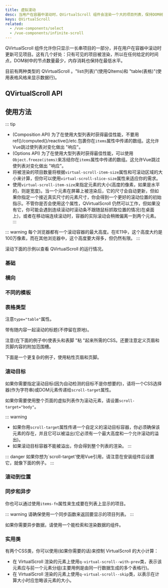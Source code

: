 ```yaml
---
title: 虚拟滚动
desc: 当用户在容器中滚动时，QVirtualScroll 组件会渲染一个大的项目列表，保持DOM树的整洁，并尽可能减少内存消耗。
keys: QVirtualScroll
related:
  - /vue-components/select
  - /vue-components/infinite-scroll
---
```


QVirtualScroll 组件允许你只显示一长串项目的一部分，并在用户在容器中滚动时更新可见项目。这有几个好处：只有可见的项目被渲染，所以在任何给定的时间点，DOM树中的节点数量最少，内存消耗也保持在最低水平。

目前有两种类型的 QVirtualScroll 。"list(列表)"(使用QItems)和 "table(表格)"(使用表格风格来显示数据行)。

## QVirtualScroll  API

<doc-api file="QVirtualScroll" />

## 使用方法

::: tip
* (Composition API) 为了在使用大型列表时获得最佳性能，不要用ref()/computed()/reactive()/etc.包裹你在`items`属性中传递的数组。这允许Vue跳过使列表对变化做出 "响应"。
* (Options API) 为了在使用大型列表时获得最佳性能，可以使用`Object.freeze(items)`来冻结你在`items`属性中传递的数组。这允许Vue跳过使列表对变化做出 "响应"。
* 将被渲染的项目数量将根据`virtual-scroll-item-size`属性和可滚动区域的大小来计算，但你可以使用`virtual-scroll-slice-size`属性来适应你的需求。
* 使用`virtual-scroll-item-size`来指定元素的大小(高度的像素，如果是水平的，则是宽度)。当一个元素在屏幕上被渲染后，它的尺寸会自动更新，但如果你指定一个接近真实尺寸的元素尺寸，你会得到一个更好的滚动位置的初始指示。不管你是否会使用这个属性，QVirtualScroll 仍然可以工作，但如果没有它，你可能会遇到连续滚动时滚动条不跟随鼠标抓取位置的情况(在桌面上)，或者在移动端连续滚动时，容器的实际滚动会稍微偏离一到两个元素。
:::

::: warning
每个浏览器都有一个滚动容器的最大高度。在IE11中，这个高度大约是100万像素，而在其他浏览器中，这个高度要大得多，但仍然有限。
:::

滚动下面的示例以查看 QVirtualScroll 的运行情况。

### 基础

<doc-example title="基础" file="QVirtualScroll /Basic" />

### 横向

<doc-example title="水平" file="QVirtualScroll /BasicHorizontal" />

### 不同的模板

<doc-example title="项目的不同模板" file="QVirtualScroll /VariousContent" />

<doc-example title="水平项目的不同模板" file="QVirtualScroll /VariousContentHorizontal" />

### 表格类型

注意`type="table"`属性。

<doc-example title="基本表格" file="QVirtualScroll/TableBasic" />


带有随内容一起滚动的标题(不停留在原地)。

<doc-example title="带有滚动页眉/页脚的表格" file="QVirtualScroll/TableBasicHeader" />

注意(在下面的例子中)使表头和表脚 "粘 "起来所需的CSS。还要注意定义页眉和页脚内容的附加范围槽。

<doc-example title="粘性表头" file="QVirtualScroll/TableSticky" />

下面是一个更复杂的例子，使用粘性页眉和页脚。

<doc-example title="使用粘性页眉" file="QVirtualScroll/TableSticky2" />

### 滚动目标

如果你需要指定滚动目标(因为自动检测的目标不是你想要的)，请将一个CSS选择器(作为字符串)或DOM元素传递给`scroll-target`属性。

如果你需要使用整个页面的虚拟列表作为滚动元素，请设置`scroll-target="body"`。

::: warning
* 如果你用`scroll-target`属性传递一个自定义的滚动目标容器，你必须确保该元素的存在，并且它可以被溢出(它必须有一个最大高度和一个允许滚动的溢出)。
* 如果滚动目标容器不能被溢出，你会得到整个列表的渲染。
:::

::: danger
如果你想为`scroll-target'使用Vue引用，请注意在安装组件后设置它，就像下面的例子。
:::

<doc-example title="按id自定义滚动目标" file="QVirtualScroll/ScrollTargetId" />

<doc-example title="通过ref自定义滚动目标" file="QVirtualScroll/ScrollTargetRef" />

<doc-example title="使用QScrollArea" file="QVirtualScroll/ScrollArea" />

### 滚动到位置

<doc-example title="滚动到位置" file="QVirtualScroll/ScrollTo" />

### 同步和异步

你也可以通过使用`items-fn`属性来生成要在列表上显示的项目。

::: warning
请确保使用一个同步函数来返回要显示的项目列表。
:::

如果你需要异步数据，请使用一个能检索和渲染数据的组件。

<doc-example title="实时生成项目" file="QVirtualScroll/GenerateItems" />

### 实用类

有两个CSS类，你可以使用(如果你需要的话)来控制 VirtualScroll 的大小计算：
* 在 VirtualScroll 渲染的元素上使用`q-virtual-scroll--with-prev`类，表示该元素应与前一个元素分组(主要用例是由同一行数据生成的多个表格行)。
* 在 VirtualScroll 渲染的元素上使用`q-virtual-scroll--skip`类，以表示在计算大小时应忽略该元素的大小。

<doc-example title="一个数据行有多行的虚拟滚动" file="QTable/VirtscrollMultipleRows" />

<doc-example title="带有扩展模型的虚拟滚动" file="QTable/VirtscrollExpandedRow" />

